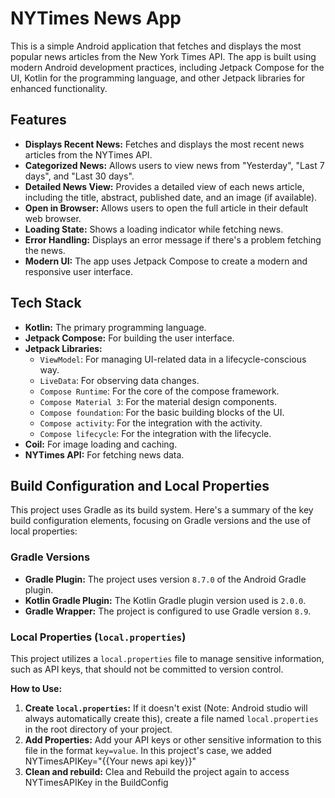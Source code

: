 # NYTimes News App

This is a simple Android application that fetches and displays the most popular news articles from the New York Times API. The app is built using modern Android development practices, including Jetpack Compose for the UI, Kotlin for the programming language, and other Jetpack libraries for enhanced functionality.

## Features

*   **Displays Recent News:** Fetches and displays the most recent news articles from the NYTimes API.
*   **Categorized News:** Allows users to view news from "Yesterday", "Last 7 days", and "Last 30 days".
*   **Detailed News View:** Provides a detailed view of each news article, including the title, abstract, published date, and an image (if available).
*   **Open in Browser:** Allows users to open the full article in their default web browser.
*   **Loading State:** Shows a loading indicator while fetching news.
*   **Error Handling:** Displays an error message if there's a problem fetching the news.
* **Modern UI:** The app uses Jetpack Compose to create a modern and responsive user interface.

## Tech Stack

*   **Kotlin:** The primary programming language.
*   **Jetpack Compose:** For building the user interface.
*   **Jetpack Libraries:**
    * `ViewModel`: For managing UI-related data in a lifecycle-conscious way.
    * `LiveData`: For observing data changes.
    * `Compose Runtime`: For the core of the compose framework.
    * `Compose Material 3`: For the material design components.
    * `Compose foundation`: For the basic building blocks of the UI.
    * `Compose activity`: For the integration with the activity.
    * `Compose lifecycle`: For the integration with the lifecycle.
*   **Coil:** For image loading and caching.
*   **NYTimes API:** For fetching news data.

## Build Configuration and Local Properties

This project uses Gradle as its build system. Here's a summary of the key build configuration elements, focusing on Gradle versions and the use of local properties:

### Gradle Versions

*   **Gradle Plugin:** The project uses version `8.7.0` of the Android Gradle plugin.
*   **Kotlin Gradle Plugin:** The Kotlin Gradle plugin version used is `2.0.0`.
*   **Gradle Wrapper:** The project is configured to use Gradle version `8.9`.

### Local Properties (`local.properties`)

This project utilizes a `local.properties` file to manage sensitive information, such as API keys, that should not be committed to version control.

**How to Use:**

1.  **Create `local.properties`:** If it doesn't exist (Note: Android studio will always automatically create this), create a file named `local.properties` in the root directory of your project.
2.  **Add Properties:** Add your API keys or other sensitive information to this file in the format `key=value`. In this project's case, we added NYTimesAPIKey="{{Your news api key}}"
3.  **Clean and rebuild:** Clea and Rebuild the project again to access NYTimesAPIKey in the BuildConfig
